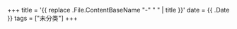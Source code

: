 +++
title = '{{ replace .File.ContentBaseName "-" " " | title }}'
date = {{ .Date }}
tags = ["未分类"]
+++
